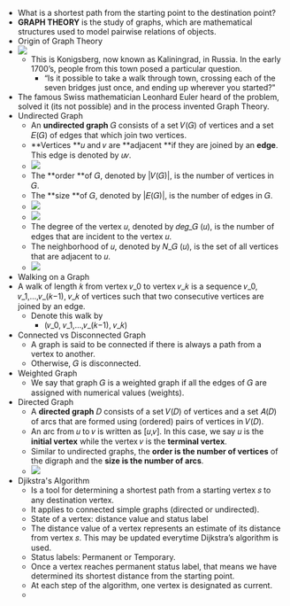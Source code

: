 - What is a shortest path from the starting point to the destination point?
- **GRAPH THEORY** is the study of graphs, which are mathematical structures used to model pairwise relations of objects.
- Origin of Graph Theory
- ![](https://remnote-user-data.s3.amazonaws.com/h5X3bIH-Ds5uQvuinHhodtSQWfRllzW3eH0a20kckYJzHmDGug1QXv4n91jvQ5dtZbzRh0RRhibiTvtiUbPkZxuzb4vnytymqm37byEJlpHz7R5Lx6yGck4vRfUZWhSV.png) 
    - This is Konigsberg, now known as Kaliningrad, in Russia. In the early 1700’s, people from this town posed a particular question.
        - “Is it possible to take a walk through town, crossing each of the seven bridges just once, and ending up wherever you started?"
- The famous Swiss mathematician Leonhard Euler heard of the problem, solved it (its not possible) and in the process invented Graph Theory.
- Undirected Graph
    - An **undirected graph** 𝐺 consists of a set 𝑉(𝐺) of vertices and a set 𝐸(𝐺) of edges that which join two vertices.
    - **Vertices **𝑢 and 𝑣 are **adjacent **if they are joined by an **edge**. This edge is denoted by 𝑢𝑣.
    - ![](https://remnote-user-data.s3.amazonaws.com/Ert6YxMhXjaf7ONXpMjziyJk5RA2tPS7-j8z3FV9bekzQxb4sZX0DhCB3Z47EShnbzRylTzdeOkMOWLtfyLQp3ypyUYIjkktEtKoNt5FXD0lMJjzzyGyf4jratj-a2xg.png) 
    - The **order **of 𝐺, denoted by |𝑉(𝐺)|, is the number of vertices in 𝐺.
    - The **size **of 𝐺, denoted by |𝐸(𝐺)|, is the number of edges in 𝐺.
    - ![](https://remnote-user-data.s3.amazonaws.com/Xa5y_K4KUFSNfHHKgzjFVpexbmLpLNZ63dN1rCd21rw4X-bFi703fv14HVVJKiEcKDqtQKQMymTyqpSYGS6wg8Cz_OZB_vC0-3RyiPRdnKU6NrEYumbN8CbhdgVPWOvk.png) 
    - ![](https://remnote-user-data.s3.amazonaws.com/sfb0ck2tvO4FuRl2I7738fVSbe_nXb_accHchiP8GXR7gMbuJOpQWzKn9OJvNvgeUQ7b4OpH72ICjEaYHEA_YdU7pUzOoikTPqriur9fpclqVlL8-TiUWC40uktzDd3E.png) 
    - The degree of the vertex 𝑢, denoted by 𝑑𝑒𝑔_𝐺 (𝑢), is the number of edges that are incident to the vertex 𝑢.
    - The neighborhood of 𝑢, denoted by 𝑁_𝐺 (𝑢), is the set of all vertices that are adjacent to 𝑢.
    - ![](https://remnote-user-data.s3.amazonaws.com/E8M4o9_SxkBOtpz9Lvt1ygvSotTx85tKepc9upDeUyvbCt1R_aLnHlLlKtsz0P1e3sTQTk5bjsnWprpL0BphWcUwrNh0rdgzYPHn92HyGnU3M04NY_retX-HH6MrCxVg.png) 
- Walking on a Graph
- A walk of length 𝑘 from vertex 𝑣_0 to vertex 𝑣_𝑘 is a sequence 𝑣_0, 𝑣_1,…,𝑣_(𝑘−1), 𝑣_𝑘 of vertices such that two consecutive vertices are joined by an edge.
    - Denote this walk by
        - (𝑣_0, 𝑣_1,…,𝑣_(𝑘−1), 𝑣_𝑘)
- Connected vs Disconnected Graph
    - A graph is said to be connected if there is always a path from a vertex to another.
    - Otherwise, 𝐺 is disconnected.
- Weighted Graph
    - We say that graph 𝐺 is a weighted graph if all the edges of 𝐺 are assigned with numerical values (weights).
- Directed Graph
    - A **directed graph** 𝐷 consists of a set 𝑉(𝐷) of vertices and a set 𝐴(𝐷) of arcs that are formed using (ordered) pairs of vertices in 𝑉(𝐷).
    - An arc from 𝑢 to 𝑣 is written as [𝑢,𝑣]. In this case, we say 𝑢 is the **initial vertex** while the vertex 𝑣 is the **terminal vertex**.
    - Similar to undirected graphs, the **order is the number of vertices** of the digraph and the **size is the number of arcs**.
    - ![](https://remnote-user-data.s3.amazonaws.com/waxPTAsreRkaa2WDja1959uTXY_9l3QRBAzXGp8SHYHcXF9igi5jCREYenysfe3qxcUSGNP7rHZQuIYNSf2kq-Rq20IgeWH-yEkBbyPxTypC_EaCpdgsGT5_R5-Z3bvu.png) 
- Djikstra's Algorithm
    - Is a tool for determining a shortest path from a starting vertex 𝑠 to any destination vertex.
    - It applies to connected simple graphs (directed or undirected).
    - State of a vertex: distance value and status label
    - The distance value of a vertex represents an estimate of its distance from vertex 𝑠. This may be updated everytime Dijkstra’s algorithm is used.
    - Status labels: Permanent or Temporary.
    - Once a vertex reaches permanent status label, that means we have determined its shortest distance from the starting point.
    - At each step of the algorithm, one vertex is designated as current.
    - 
